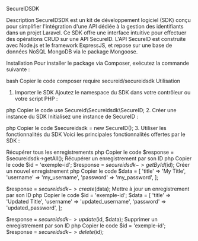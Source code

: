 SecureIDSDK

Description
SecureIDSDK est un kit de développement logiciel (SDK) conçu pour simplifier l'intégration d'une API dédiée à la gestion des identifiants dans un projet Laravel. Ce SDK offre une interface intuitive pour effectuer des opérations CRUD sur une API SecureID. L'API SecureID est construite avec Node.js et le framework ExpressJS, et repose sur une base de données NoSQL MongoDB via le package Mongoose.

Installation
Pour installer le package via Composer, exécutez la commande suivante :

bash
Copier le code
composer require secureid/secureidsdk
Utilisation
1. Importer le SDK
Ajoutez le namespace du SDK dans votre contrôleur ou votre script PHP :

php
Copier le code
use Secureid\Secureidsdk\SecureID;
2. Créer une instance du SDK
Initialisez une instance de SecureID :

php
Copier le code
$secureidsdk = new SecureID();
3. Utiliser les fonctionnalités du SDK
Voici les principales fonctionnalités offertes par le SDK :

Récupérer tous les enregistrements
php
Copier le code
$response = $secureidsdk->getAll();
Récupérer un enregistrement par son ID
php
Copier le code
$id = 'exemple-id';
$response = $secureidsdk->getById($id);
Créer un nouvel enregistrement
php
Copier le code
$data = [
    'title' => 'My Title',
    'username' => 'my_username',
    'password' => 'my_password',
];

$response = $secureidsdk->create($data);
Mettre à jour un enregistrement par son ID
php
Copier le code
$id = 'exemple-id';
$data = [
    'title' => 'Updated Title',
    'username' => 'updated_username',
    'password' => 'updated_password',
];

$response = $secureidsdk->update($id, $data);
Supprimer un enregistrement par son ID
php
Copier le code
$id = 'exemple-id';
$response = $secureidsdk->delete($id);
